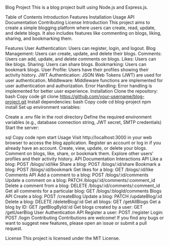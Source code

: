 Blog Project
This is a blog project built using Node.js and Express.js.

Table of Contents
Introduction
Features
Installation
Usage
API Documentation
Contributing
License
Introduction
This project aims to create a simple blogging platform where users can create, read, update, and delete blogs. It also includes features like commenting on blogs, liking, sharing, and bookmarking them.

Features
User Authentication: Users can register, login, and logout.
Blog Management: Users can create, update, and delete their blogs.
Comments: Users can add, update, and delete comments on blogs.
Likes: Users can like blogs.
Sharing: Users can share blogs.
Bookmarking: Users can bookmark blogs.
User Profile: Users have their profiles showing their activity history.
JWT Authentication: JSON Web Tokens (JWT) are used for user authentication.
Middleware: Middleware functions are implemented for user authentication and authorization.
Error Handling: Error handling is implemented for better user experience.
Installation
Clone the repository:
bash
Copy code
git clone https://github.com/your-username/blog-project.git
Install dependencies:
bash
Copy code
cd blog-project
npm install
Set up environment variables:

Create a .env file in the root directory
Define the required environment variables (e.g., database connection string, JWT secret, SMTP credentials)
Start the server:

sql
Copy code
npm start
Usage
Visit http://localhost:3000 in your web browser to access the blog application.
Register an account or log in if you already have an account.
Create, view, update, or delete your blogs.
Comment on blogs, like, share, or bookmark them.
Explore other users' profiles and their activity history.
API Documentation
Interactions API
Like a blog: POST /blogs/:id/like
Share a blog: POST /blogs/:id/share
Bookmark a blog: POST /blogs/:id/bookmark
Get likes for a blog: GET /blogs/:id/like
Comments API
Add a comment to a blog: POST /blogs/:id/comments
Update a comment on a blog: PATCH /blogs/:id/comments/:comment_id
Delete a comment from a blog: DELETE /blogs/:id/comments/:comment_id
Get all comments for a particular blog: GET /blogs/:blogId/comments
Blogs API
Create a blog: POST /createBlog
Update a blog: PATCH /updateBlog/:id
Delete a blog: DELETE /deleteBlog/:id
Get all blogs: GET /getAllBlogs
Get a blog by ID: GET /getBlogById/:id
Get blogs created by a user: GET /getUserBlog
User Authentication API
Register a user: POST /register
Login: POST /login
Contributing
Contributions are welcome! If you find any bugs or want to suggest new features, please open an issue or submit a pull request.

License
This project is licensed under the MIT License.
